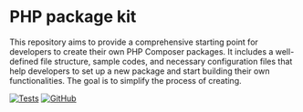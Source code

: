 # PHP package kit

This repository aims to provide a comprehensive starting point for developers to create their own PHP Composer packages. It includes a well-defined file structure, sample codes, and necessary configuration files that help developers to set up a new package and start building their own functionalities. The goal is to simplify the process of creating.

[![Tests](https://github.com/kadirzengin215/php-package-kit/actions/workflows/tests.yml/badge.svg)](https://github.com/kadirzengin215/php-package-kit/actions/workflows/tests.yml)
[![GitHub](https://img.shields.io/github/license/kadirzengin215/php-package-kit)](https://github.com/kadirzengin215/php-package-kit/blob/main/LICENSE)
